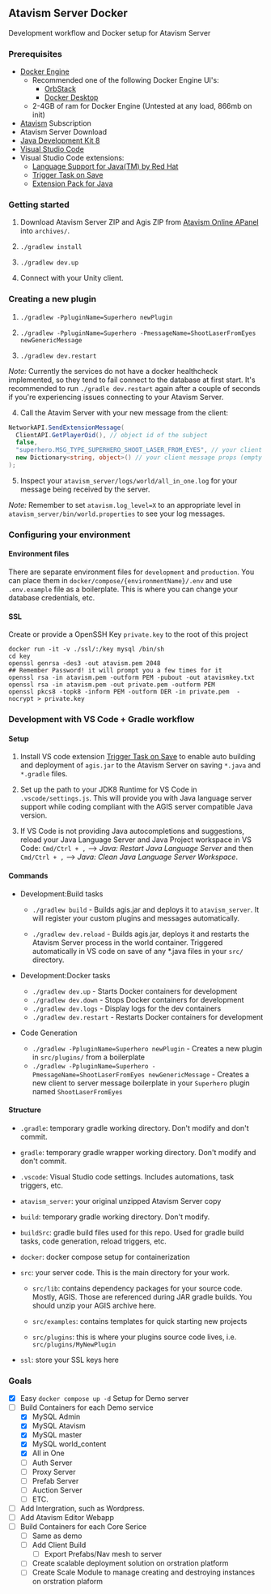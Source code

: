 ## Atavism Server Docker 

Development workflow and Docker setup for Atavism Server

### Prerequisites

- [Docker Engine](https://www.docker.com/)
  - Recommended one of the following Docker Engine UI's:
    - [OrbStack](https://orbstack.dev/)
    - [Docker Desktop](https://www.docker.com/products/docker-desktop/)
  - 2-4GB of ram for Docker Engine (Untested at any load, 866mb on init)
- [Atavism](https://atavismonline.com/) Subscription
- Atavism Server Download
- [Java Development Kit 8](https://adoptium.net/temurin/releases/?version=8)
- [Visual Studio Code](https://code.visualstudio.com/)
- Visual Studio Code extensions:
  - [Language Support for Java(TM) by Red Hat](https://marketplace.visualstudio.com/items?itemName=redhat.java)
  - [Trigger Task on Save](https://marketplace.visualstudio.com/items?itemName=Gruntfuggly.triggertaskonsave)
  - [Extension Pack for Java](https://marketplace.visualstudio.com/items?itemName=vscjava.vscode-java-pack)

### Getting started

1. Download Atavism Server ZIP and Agis ZIP from [Atavism Online APanel](https://apanel.atavismonline.com/) into `archives/`.

2. `./gradlew install`

3. `./gradlew dev.up`

4. Connect with your Unity client.

### Creating a new plugin

1. `./gradlew -PpluginName=Superhero newPlugin`

2. `./gradlew -PpluginName=Superhero -PmessageName=ShootLaserFromEyes newGenericMessage`

3. `./gradlew dev.restart`

_Note:_ Currently the services do not have a docker healthcheck implemented, so they tend to fail connect to the database at first start. It's recommended to run `./gradle dev.restart` again after a couple of seconds if you're experiencing issues connecting to your Atavism Server. 

4. Call the Atavim Server with your new message from the client:

```C#
NetworkAPI.SendExtensionMessage(
  ClientAPI.GetPlayerOid(), // object id of the subject
  false, 
  "superhero.MSG_TYPE_SUPERHERO_SHOOT_LASER_FROM_EYES", // your client message
  new Dictionary<string, object>() // your client message props (empty is fine)
);
```

5. Inspect your `atavism_server/logs/world/all_in_one.log` for your message being received by the server.

_Note:_ Remember to set `atavism.log_level=X` to an appropriate level in `atavism_server/bin/world.properties` to see your log messages.

### Configuring your environment

#### Environment files

There are separate environment files for `development` and `production`. You can place them in `docker/compose/{environmentName}/.env` and use `.env.example` file as a boilerplate. This is where you can change your database credentials, etc. 

#### SSL

Create or provide a OpenSSH Key `private.key` to the root of this project

```
docker run -it -v ./ssl/:/key mysql /bin/sh
cd key
openssl genrsa -des3 -out atavism.pem 2048
## Remember Password! it will prompt you a few times for it
openssl rsa -in atavism.pem -outform PEM -pubout -out atavismkey.txt
openssl rsa -in atavism.pem -out private.pem -outform PEM
openssl pkcs8 -topk8 -inform PEM -outform DER -in private.pem  -nocrypt > private.key
```

### Development with VS Code + Gradle workflow

#### Setup

1. Install VS code extension [Trigger Task on Save](https://marketplace.visualstudio.com/items?itemName=Gruntfuggly.triggertaskonsave) to enable auto building and deployment of `agis.jar` to the Atavism Server on saving `*.java` and `*.gradle` files.

2. Set up the path to your JDK8 Runtime for VS Code in `.vscode/settings.js`. This will provide you with Java language server support while coding compliant with the AGIS server compatible Java version.

3. If VS Code is not providing Java autocompletions and suggestions, reload your Java Language Server and Java Project workspace in VS Code: `Cmd/Ctrl + ,` --> _Java: Restart Java Language Server_ and then `Cmd/Ctrl + ,` --> _Java: Clean Java Language Server Workspace_.

#### Commands

- Development:Build tasks

  - `./gradlew build` - Builds agis.jar and deploys it to `atavism_server`. It will register your custom plugins and messages automatically.

  - `./gradlew dev.reload` - Builds agis.jar, deploys it and restarts the Atavism Server process in the world container. Triggered automatically in VS code on save of any \*.java files in your `src/` directory.

- Development:Docker tasks
  - `./gradlew dev.up` - Starts Docker containers for development
  - `./gradlew dev.down` - Stops Docker containers for development
  - `./gradlew dev.logs` - Display logs for the dev containers
  - `./gradlew dev.restart` - Restarts Docker containers for development

- Code Generation
  - `./gradlew -PpluginName=Superhero newPlugin` - Creates a new plugin in `src/plugins/` from a boilerplate
  - `./gradlew -PpluginName=Superhero -PmessageName=ShootLaserFromEyes newGenericMessage` - Creates a new client to server message boilerplate in your `Superhero` plugin named `ShootLaserFromEyes`

#### Structure

- `.gradle`: temporary gradle working directory. Don't modify and don't commit.

- `gradle`: temporary gradle wrapper working directory. Don't modify and don't commit.

- `.vscode`: Visual Studio code settings. Includes automations, task triggers, etc.

- `atavism_server`: your original unzipped Atavism Server copy

- `build`: temporary gradle working directory. Don't modify.

- `buildSrc`: gradle build files used for this repo. Used for gradle build tasks, code generation, reload triggers, etc.

- `docker`: docker compose setup for containerization

- `src`: your server code. This is the main directory for your work.

  - `src/lib`: contains dependency packages for your source code. Mostly, AGIS. Those are referenced during JAR gradle builds. You should unzip your AGIS archive here.

  - `src/examples`: contains templates for quick starting new projects

  - `src/plugins`: this is where your plugins source code lives, i.e. `src/plugins/MyNewPlugin`

- `ssl`: store your SSL keys here

### Goals

- [x] Easy `docker compose up -d` Setup for Demo server
- [ ] Build Containers for each Demo service
  - [x] MySQL Admin
  - [x] MySQL Atavism
  - [x] MySQL master
  - [x] MySQL world_content
  - [x] All in One
  - [ ] Auth Server
  - [ ] Proxy Server
  - [ ] Prefab Server
  - [ ] Auction Server
  - [ ] ETC.
- [ ] Add Intergration, such as Wordpress.
- [ ] Add Atavism Editor Webapp
- [ ] Build Containers for each Core Serice
  - [ ] Same as demo
  - [ ] Add Client Build
    - [ ] Export Prefabs/Nav mesh to server
  - [ ] Create scalable deployment solution on orstration platform
  - [ ] Create Scale Module to manage creating and destroying instances on orstration plaform
